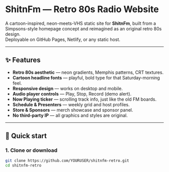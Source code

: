 # ShitnFm — Retro 80s Radio Website

A cartoon-inspired, neon-meets-VHS static site for **ShitnFm**, built from a Simpsons-style homepage concept and reimagined as an original retro 80s design.  
Deployable on GitHub Pages, Netlify, or any static host.

---

## ✨ Features
- **Retro 80s aesthetic** — neon gradients, Memphis patterns, CRT textures.
- **Cartoon headline fonts** — playful, bold type for that Saturday-morning feel.
- **Responsive design** — works on desktop and mobile.
- **Audio player controls** — Play, Stop, Record (demo alert).
- **Now Playing ticker** — scrolling track info, just like the old FM boards.
- **Schedule & Presenters** — weekly grid and host profiles.
- **Store & Sponsors** — merch showcase and sponsor panel.
- **No third-party IP** — all graphics and styles are original.

---

## 🚀 Quick start

### 1. Clone or download
```bash
git clone https://github.com/YOURUSER/shitnfm-retro.git
cd shitnfm-retro
